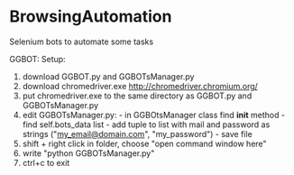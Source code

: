 # BrowsingAutomation
Selenium bots to automate some tasks

GGBOT:
  Setup:
  1) download GGBOT.py and GGBOTsManager.py
  2) download chromedriver.exe http://chromedriver.chromium.org/
  3) put chromedriver.exe to the same directory as GGBOT.py and GGBOTsManager.py
  4) edit GGBOTsManager.py:
    - in GGBOtsManager class find __init__ method
    - find self.bots_data list
    - add tuple to list with mail and password as strings ("my_email@domain.com", "my_password")
    - save file
  5) shift + right click in folder, choose "open command window here"
  6) write "python GGBOTsManager.py"
  7) ctrl+c to exit
